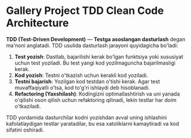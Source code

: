 # Gallery Project TDD Clean Code Architecture

**TDD (Test-Driven Development)** — **Testga asoslangan dasturlash** degan ma'noni anglatadi. TDD usulida dasturlash jarayoni quyidagicha bo'ladi:

1. **Test yozish**: Dastlab, bajarilishi kerak bo'lgan funktsiya yoki xususiyat uchun test yoziladi. Bu test yangi kod yozilmaguncha bajarilmasligi kerak.
2. **Kod yozish**: Testni o'tkazish uchun kerakli kod yoziladi.
3. **Testni bajarish**: Yozilgan kod testdan o'tishi kerak. Agar test muvaffaqiyatli o'tsa, kod to'g'ri ishlaydi deb hisoblanadi.
4. **Refactoring (Yaxshilash)**: Kodingizni optimallashtirish va uni yanada o'qilishi oson qilish uchun refaktoring qilinadi, lekin testlar har doim o'tkaziladi.

TDD yordamida dasturchilar kodni yozishdan avval uning ishlashini kafolatlaydigan testlar yaratadilar, bu esa xatoliklarni kamaytiradi va kod sifatini oshiradi.
